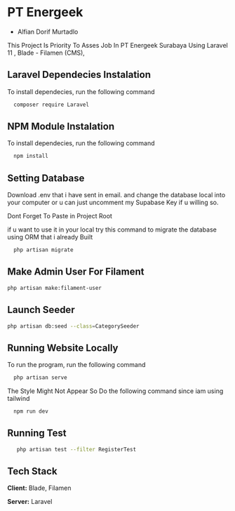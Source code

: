 # PT Energeek

-   Alfian Dorif Murtadlo

This Project Is Priority To Asses Job In PT Energeek Surabaya Using Laravel 11 , Blade - Filamen (CMS),

## Laravel Dependecies Instalation

To install dependecies, run the following command

```bash
  composer require Laravel
```

## NPM Module Instalation

To install dependecies, run the following command

```bash
  npm install
```

## Setting Database

Download .env that i have sent in email. and change the database local into your computer or u can just uncomment my Supabase Key if u willing so.

Dont Forget To Paste in Project Root

if u want to use it in your local try this command to migrate the database using ORM that i already Built

```bash
  php artisan migrate
```

## Make Admin User For Filament

```bash
php artisan make:filament-user
```

## Launch Seeder

```bash
php artisan db:seed --class=CategorySeeder
```

## Running Website Locally

To run the program, run the following command

```bash
  php artisan serve
```

The Style Might Not Appear So Do the following command since iam using tailwind

```bash
  npm run dev
```

## Running Test

```bash
   php artisan test --filter RegisterTest
```

## Tech Stack

**Client:** Blade, Filamen

**Server:** Laravel
